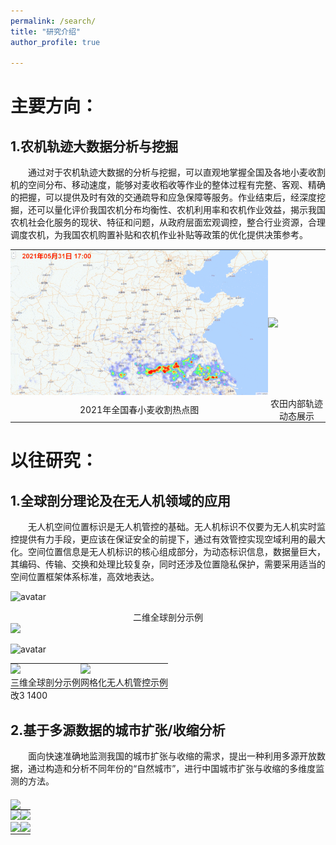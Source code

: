 ```yaml
---
permalink: /search/
title: "研究介绍"
author_profile: true

---
```



主要方向：
======
## 1.农机轨迹大数据分析与挖掘
    
&emsp;&emsp;通过对于农机轨迹大数据的分析与挖掘，可以直观地掌握全国及各地小麦收割机的空间分布、移动速度，能够对麦收稻收等作业的整体过程有完整、客观、精确的把握，可以提供及时有效的交通疏导和应急保障等服务。作业结束后，经深度挖掘，还可以量化评价我国农机分布均衡性、农机利用率和农机作业效益，揭示我国农机社会化服务的现状、特征和问题，从政府层面宏观调控，整合行业资源，合理调度农机，为我国农机购置补贴和农机作业补贴等政策的优化提供决策参考。  

<!--
![avatar](/images/图1-1-1.gif)
<div  style="text-align:center;">
<img src="/images/图1-1-2.gif" />
</div>  
-->  
    


<table style="margin:0;padding:0;border:0;">
<tr style="margin:0;padding:0;border:0;">
    <td style="margin:0;padding:0;border:0;"><img src="/images/麦收-每日动图.gif"></td>
    <td style="margin:0;padding:0;border:0;"><img src="/images/图1-1-2.gif"></td>
</tr>
<tr style="margin:0;padding:0;border:0;">
    <td style="margin:0;padding:0;border:0;text-align:center;">2021年全国春小麦收割热点图</td>
    <td style="margin:0;padding:0;border:0;text-align:center;">农田内部轨迹动态展示</td>
</tr>

</table>

以往研究：
======
## 1.全球剖分理论及在无人机领域的应用
   
&emsp;&emsp;无人机空间位置标识是无人机管控的基础。无人机标识不仅要为无人机实时监控提供有力手段，更应该在保证安全的前提下，通过有效管控实现空域利用的最大化。空间位置信息是无人机标识的核心组成部分，为动态标识信息，数据量巨大，其编码、传输、交换和处理比较复杂，同时还涉及位置隐私保护，需要采用适当的空间位置框架体系标准，高效地表达。  

<!--    
    <video controls="controls">

        <source src="/images/media1.mp4" type="video/mp4" />

    </video>
-->

![avatar](/images/图2-1-3.jpg)  

<center>二维全球剖分示例</center>  

<img src="/images/图2-1-1.gif" />

![avatar](/images/图2-1-2.jpg)  

 
<table style="margin:0;padding:0;border:0;">
    <tr style="margin:0;padding:0;border:0;">
        <td style="margin:0;padding:0;border:0;"><img src="/images/图2-1-1.gif"></td>
        <td style="margin:0;padding:0;border:0;"><img src="/images/图2-1-2.jpg"></td>
    </tr>
    <tr style="margin:0;padding:0;border:0;">
        <td style="margin:0;padding:0;border:0;text-align:center;">三维全球剖分示例</td>
        <td style="margin:0;padding:0;border:0;text-align:center;">网格化无人机管控示例</td>
    </tr>
</table>
 改3 1400
    
## 2.基于多源数据的城市扩张/收缩分析
    
&emsp;&emsp;面向快速准确地监测我国的城市扩张与收缩的需求，提出一种利用多源开放数据，通过构造和分析不同年份的“自然城市”，进行中国城市扩张与收缩的多维度监测的方法。


<!--<iframe src= "/images/图2_2_1.jpg">  </iframe>-->




<img align="middle" src="/images/图2_2_1.jpg" />





<table style="margin:0;padding:0;border:0;">
<tr style="margin:0;padding:0;border:0;">
    <td style="margin:0;padding:0;border:0;"><img src="/images/图2_2_2.jpg"></td>
    <td style="margin:0;padding:0;border:0;"><img src="/images/图2_2_3.jpg"></td>
</tr>
<tr style="margin:0;padding:0;border:0;">
    <td style="margin:0;padding:0;border:0;"><img src="/images/图2_2_4.jpg"></td>
    <td style="margin:0;padding:0;border:0;"><img src="/images/图2_2_5.jpg"></td>
</tr>


</table>
